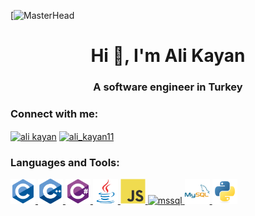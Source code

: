 [![MasterHead](https://www.google.com/imgres?q=kodlama%20dilleri%20ile%20ilgili%20g%C3%B6rsel&imgurl=https%3A%2F%2Fwww.hypernet.com.tr%2Fdimg%2Ficerik%2F293732243425900284632.png&imgrefurl=https%3A%2F%2Fwww.hypernet.com.tr%2Fblog-en-populer-programlama-dilleri-55&docid=n8TXZvBP65RSeM&tbnid=ToDqLZkuAJo8GM&vet=12ahUKEwir8vaTxv2JAxUyBdsEHS0mC2MQM3oECBUQAA..i&w=800&h=450&hcb=2&ved=2ahUKEwir8vaTxv2JAxUyBdsEHS0mC2MQM3oECBUQAA)
<h1 align="center">Hi 👋, I'm Ali Kayan</h1>
<h3 align="center">A software engineer in Turkey</h3>

<h3 align="left">Connect with me:</h3>
<p align="left">
<a href="https://linkedin.com/in/ali kayan" target="blank"><img align="center" src="https://raw.githubusercontent.com/rahuldkjain/github-profile-readme-generator/master/src/images/icons/Social/linked-in-alt.svg" alt="ali kayan" height="30" width="40" /></a>
<a href="https://instagram.com/ali_kayan11" target="blank"><img align="center" src="https://raw.githubusercontent.com/rahuldkjain/github-profile-readme-generator/master/src/images/icons/Social/instagram.svg" alt="ali_kayan11" height="30" width="40" /></a>
</p>

<h3 align="left">Languages and Tools:</h3>
<p align="left"> <a href="https://www.cprogramming.com/" target="_blank" rel="noreferrer"> <img src="https://raw.githubusercontent.com/devicons/devicon/master/icons/c/c-original.svg" alt="c" width="40" height="40"/> </a> <a href="https://www.w3schools.com/cpp/" target="_blank" rel="noreferrer"> <img src="https://raw.githubusercontent.com/devicons/devicon/master/icons/cplusplus/cplusplus-original.svg" alt="cplusplus" width="40" height="40"/> </a> <a href="https://www.w3schools.com/cs/" target="_blank" rel="noreferrer"> <img src="https://raw.githubusercontent.com/devicons/devicon/master/icons/csharp/csharp-original.svg" alt="csharp" width="40" height="40"/> </a> <a href="https://www.java.com" target="_blank" rel="noreferrer"> <img src="https://raw.githubusercontent.com/devicons/devicon/master/icons/java/java-original.svg" alt="java" width="40" height="40"/> </a> <a href="https://developer.mozilla.org/en-US/docs/Web/JavaScript" target="_blank" rel="noreferrer"> <img src="https://raw.githubusercontent.com/devicons/devicon/master/icons/javascript/javascript-original.svg" alt="javascript" width="40" height="40"/> </a> <a href="https://www.microsoft.com/en-us/sql-server" target="_blank" rel="noreferrer"> <img src="https://www.svgrepo.com/show/303229/microsoft-sql-server-logo.svg" alt="mssql" width="40" height="40"/> </a> <a href="https://www.mysql.com/" target="_blank" rel="noreferrer"> <img src="https://raw.githubusercontent.com/devicons/devicon/master/icons/mysql/mysql-original-wordmark.svg" alt="mysql" width="40" height="40"/> </a> <a href="https://www.python.org" target="_blank" rel="noreferrer"> <img src="https://raw.githubusercontent.com/devicons/devicon/master/icons/python/python-original.svg" alt="python" width="40" height="40"/> </a> </p>
